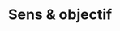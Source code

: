 ---
layout: page.njk
tags: page
key: why_fr
title: Sens & objectif
parent: community-assets_fr
order: 1
availablelanguages: 
    - de
    - en
---